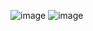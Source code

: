 ![image](https://github.com/mhtab786/sales-inventory/assets/103880201/fc9b2888-25e9-456f-b9a9-e4fb30e87d19)
![image](https://github.com/mhtab786/sales-inventory/assets/103880201/89c3660b-68e8-4819-a6d9-0c68e30fed87)
